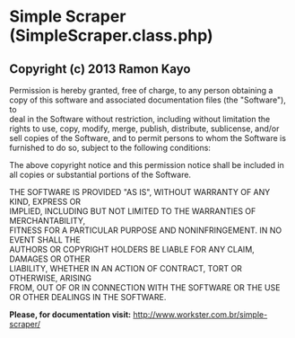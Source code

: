 Simple Scraper (SimpleScraper.class.php)                                     
==========================================
Copyright (c) 2013 Ramon Kayo                                                
-----------------------------
                                                                             
Permission is hereby granted, free of charge, to any person obtaining a copy 
of this software and associated documentation files (the "Software"), to     
deal in the Software without restriction, including without limitation the   
rights to use, copy, modify, merge, publish, distribute, sublicense, and/or  
sell copies of the Software, and to permit persons to whom the Software is   
furnished to do so, subject to the following conditions:                     
                                                                             
The above copyright notice and this permission notice shall be included in   
all copies or substantial portions of the Software.                          
                                                                             
THE SOFTWARE IS PROVIDED "AS IS", WITHOUT WARRANTY OF ANY KIND, EXPRESS OR   
IMPLIED, INCLUDING BUT NOT LIMITED TO THE WARRANTIES OF MERCHANTABILITY,     
FITNESS FOR A PARTICULAR PURPOSE AND NONINFRINGEMENT. IN NO EVENT SHALL THE  
AUTHORS OR COPYRIGHT HOLDERS BE LIABLE FOR ANY CLAIM, DAMAGES OR OTHER       
LIABILITY, WHETHER IN AN ACTION OF CONTRACT, TORT OR OTHERWISE, ARISING      
FROM, OUT OF OR IN CONNECTION WITH THE SOFTWARE OR THE USE OR OTHER DEALINGS 
IN THE SOFTWARE.                                                             

**Please, for documentation visit:** http://www.workster.com.br/simple-scraper/